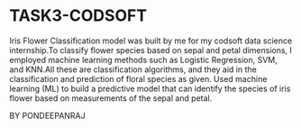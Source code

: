 # TASK3-CODSOFT
 Iris Flower Classification model was built by me for my codsoft data science internship.To classify flower species based on sepal and petal dimensions, I employed machine learning methods such as Logistic Regression, SVM, and KNN.All these are classification algorithms, and they aid in the classification and prediction of  floral species as given.
 Used machine learning (ML) to build a predictive model that can identify the species of iris flower based on measurements of the sepal and petal.

 BY PONDEEPANRAJ
